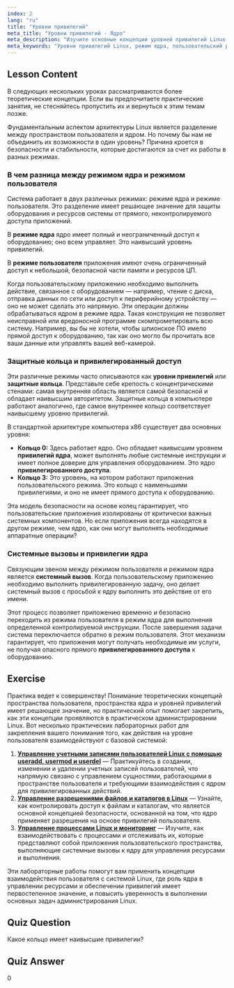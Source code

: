 ```yaml
---
index: 2
lang: "ru"
title: "Уровни привилегий"
meta_title: "Уровни привилегий - Ядро"
meta_description: "Изучите основные концепции уровней привилегий Linux. Этот урок объясняет разницу между режимом ядра и пользовательским режимом, роль колец защиты и то, как системные вызовы обеспечивают привилегированный доступ к оборудованию. Узнайте, как ядро управляет безопасностью и привилегиями ядра."
meta_keywords: "Уровни привилегий Linux, режим ядра, пользовательский режим, кольца защиты, системные вызовы, привилегированный доступ, привилегии ядра, разница между режимом ядра и пользовательским режимом, безопасность Linux"
---
```


## Lesson Content

В следующих нескольких уроках рассматриваются более теоретические концепции. Если вы предпочитаете практические занятия, не стесняйтесь пропустить их и вернуться к этим темам позже.

Фундаментальным аспектом архитектуры Linux является разделение между пространством пользователя и ядром. Но почему бы нам не объединить их возможности в один уровень? Причина кроется в безопасности и стабильности, которые достигаются за счет их работы в разных режимах.

### В чем разница между режимом ядра и режимом пользователя

Система работает в двух различных режимах: режиме ядра и режиме пользователя. Это разделение имеет решающее значение для защиты оборудования и ресурсов системы от прямого, неконтролируемого доступа приложений.

В **режиме ядра** ядро имеет полный и неограниченный доступ к оборудованию; оно всем управляет. Это наивысший уровень привилегий.

В **режиме пользователя** приложения имеют очень ограниченный доступ к небольшой, безопасной части памяти и ресурсов ЦП.

Когда пользовательскому приложению необходимо выполнить действие, связанное с оборудованием — например, чтение с диска, отправка данных по сети или доступ к периферийному устройству — оно не может сделать это напрямую. Эти операции должны обрабатываться ядром в режиме ядра. Такая конструкция не позволяет неисправной или вредоносной программе скомпрометировать всю систему. Например, вы бы не хотели, чтобы шпионское ПО имело прямой доступ к оборудованию, так как оно могло бы прочитать все ваши данные или управлять вашей веб-камерой.

### Защитные кольца и привилегированный доступ

Эти различные режимы часто описываются как **уровни привилегий** или **защитные кольца**. Представьте себе крепость с концентрическими стенами: самая внутренняя область является самой безопасной и обладает наивысшим авторитетом. Защитные кольца в компьютере работают аналогично, где самое внутреннее кольцо соответствует наивысшему уровню привилегий.

В стандартной архитектуре компьютера x86 существует два основных уровня:

- **Кольцо 0:** Здесь работает ядро. Оно обладает наивысшим уровнем **привилегий ядра**, может выполнять любые системные инструкции и имеет полное доверие для управления оборудованием. Это ядро **привилегированного доступа**.
- **Кольцо 3:** Это уровень, на котором работают приложения пользовательского режима. Это кольцо с наименьшими привилегиями, и оно не имеет прямого доступа к оборудованию.

Эта модель безопасности на основе колец гарантирует, что пользовательские приложения изолированы от критически важных системных компонентов. Но если приложения всегда находятся в другом режиме, чем ядро, как они могут выполнять необходимые аппаратные операции?

### Системные вызовы и привилегии ядра

Связующим звеном между режимом пользователя и режимом ядра является **системный вызов**. Когда пользовательскому приложению необходимо выполнить привилегированную задачу, оно делает системный вызов с просьбой к ядру выполнить это действие от его имени.

Этот процесс позволяет приложению временно и безопасно переходить из режима пользователя в режим ядра для выполнения определенной контролируемой инструкции. После завершения задачи система переключается обратно в режим пользователя. Этот механизм гарантирует, что приложения могут получать необходимые им услуги, не получая опасного прямого **привилегированного доступа** к оборудованию.

## Exercise

Практика ведет к совершенству! Понимание теоретических концепций пространства пользователя, пространства ядра и уровней привилегий имеет решающее значение, но практический опыт помогает закрепить, как эти концепции проявляются в практическом администрировании Linux. Вот несколько практических лабораторных работ для закрепления вашего понимания того, как действия на уровне пользователя взаимодействуют с базовой системой:

1.  **[Управление учетными записями пользователей Linux с помощью useradd, usermod и userdel](https://labex.io/ru/labs/comptia-manage-linux-user-accounts-with-useradd-usermod-and-userdel-590837)** — Практикуйтесь в создании, изменении и удалении учетных записей пользователей, что напрямую связано с управлением сущностями, работающими в пространстве пользователя и требующими взаимодействия с ядром для привилегированных действий.
2.  **[Управление разрешениями файлов и каталогов в Linux](https://labex.io/ru/labs/comptia-manage-file-and-directory-permissions-in-linux-590844)** — Узнайте, как контролировать доступ к файлам и каталогам, что является основной концепцией безопасности, основанной на том, что ядро применяет разрешения на основе привилегий пользователя.
3.  **[Управление процессами Linux и мониторинг](https://labex.io/ru/labs/comptia-manage-and-monitor-linux-processes-590864)** — Изучите, как взаимодействовать с процессами и отслеживать их, которые представляют собой приложения пользовательского пространства, выполняющие системные вызовы к ядру для управления ресурсами и выполнения.

Эти лабораторные работы помогут вам применить концепции взаимодействия пользователя с системой Linux, где роль ядра в управлении ресурсами и обеспечении привилегий имеет первостепенное значение, и повысить уверенность в выполнении основных задач администрирования Linux.

## Quiz Question

Какое кольцо имеет наивысшие привилегии?

## Quiz Answer

0
